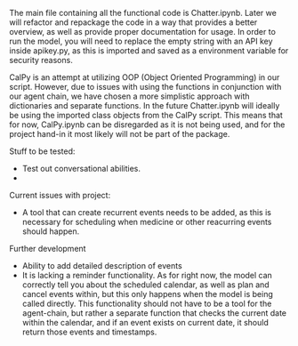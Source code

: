 The main file containing all the functional code is Chatter.ipynb. Later we will refactor and repackage the code in a way that provides a better overview, as well as provide proper documentation for usage.
In order to run the model, you will need to replace the empty string with an API key inside apikey.py, as this is imported and saved as a environment variable for security reasons.

CalPy is an attempt at utilizing OOP (Object Oriented Programming) in our script. However, due to issues with using the functions in conjunction with our agent chain, we have chosen a more simplistic approach with dictionaries and separate functions. In the future Chatter.ipynb will ideally be using the imported class objects from the CalPy script.
This means that for now, CalPy.ipynb can be disregarded as it is not being used, and for the project hand-in it most likely will not be part of the package.

Stuff to be tested:
- Test out conversational abilities.
- 

Current issues with project:
- A tool that can create recurrent events needs to be added, as this is necessary for scheduling when medicine or other reacurring events should happen.

Further development
- Ability to add detailed description of events
- It is lacking a reminder functionality. As for right now, the model can correctly tell you about the scheduled calendar, as well as plan and cancel events within, but this only happens when the model is being called directly. This functionality should not have to be a tool for the agent-chain, but rather a separate function that checks the current date within the calendar, and if an event exists on current date, it should return those events and timestamps.
